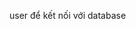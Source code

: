 user để kết nối với database
<?php
$host = '192.168.31.143'; // IP máy đang chạy MySQL
$dbname = 'WatchStore';  // Tên CSDL
$username = 'webuser';   // User bạn tạo
$password = 'matkhau123';
?>
